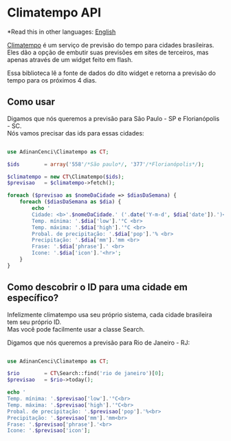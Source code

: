 
# Climatempo API

*Read this in other languages: [English](README.en.md)

[Climatempo](http://www.climatempo.com.br) é um serviço de previsão do tempo para cidades brasileiras.
Eles dão a opção de embutir suas previsões em sites de terceiros, mas apenas através de um widget feito em flash.

Essa biblioteca lê a fonte de dados do dito widget e retorna a previsão do tempo para os próximos 4 dias.


## Como usar

Digamos que nós queremos a previsão para São Paulo - SP e Florianópolis - SC.  
Nós vamos precisar das ids para essas cidades:

```php

use AdinanCenci\Climatempo as CT;

$ids        = array('558'/*São paulo*/, '377'/*Florianópolis*/);

$climatempo = new CT\Climatempo($ids);
$previsao   = $climatempo->fetch();

foreach ($previsao as $nomeDaCidade => $diasDaSemana) {
    foreach ($diasDaSemana as $dia) {
        echo '
        Cidade: <b>'.$nomeDaCidade.' ('.date('Y-m-d', $dia['date']).')</b>: <br>
        Temp. mínima: '.$dia['low'].'°C <br>
        Temp. máxima: '.$dia['high'].'°C <br>
        Probal. de precipitação: '.$dia['pop'].'% <br>
        Precipitação: '.$dia['mm'].'mm <br>
        Frase: '.$dia['phrase'].' <br>
        Icone: '.$dia['icon'].'<hr>';
    }
}

```

## Como descobrir o ID para uma cidade em específico?

Infelizmente climatempo usa seu próprio sistema, cada cidade brasileira tem seu próprio ID.  
Mas você pode facilmente usar a classe Search.

Digamos que nós queremos a previsão para Rio de Janeiro - RJ:

```php

use AdinanCenci\Climatempo as CT;

$rio        = CT\Search::find('rio de janeiro')[0];
$previsao   = $rio->today();

echo '
Temp. mínima: '.$previsao['low'].'°C<br>
Temp. máxima: '.$previsao['high'].'°C<br>
Probal. de precipitação: '.$previsao['pop'].'%<br>
Precipitação: '.$previsao['mm'].'mm<br>
Frase: '.$previsao['phrase'].'<br>
Icone: '.$previsao['icon'];

```
